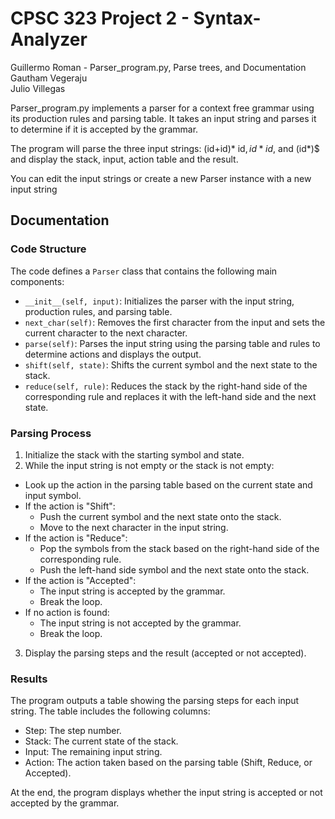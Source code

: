 # CPSC 323 Project 2 - Syntax-Analyzer
Guillermo Roman - Parser_program.py, Parse trees, and Documentation\
Gautham Vegeraju\
Julio Villegas

Parser_program.py implements a parser for a context free grammar using its production rules and parsing table. It takes an input string and parses it to determine if it is accepted by the grammar.

The program will parse the three input strings: (id+id)* id$, id* id$, and (id*)$ and display the stack, input, action table and the result.

You can edit the input strings or create a new Parser instance with a new input string

## Documentation

### Code Structure

The code defines a `Parser` class that contains the following main components:

- `__init__(self, input)`: Initializes the parser with the input string, production rules, and parsing table.
- `next_char(self)`: Removes the first character from the input and sets the current character to the next character.
- `parse(self)`: Parses the input string using the parsing table and rules to determine actions and displays the output.
- `shift(self, state)`: Shifts the current symbol and the next state to the stack.
- `reduce(self, rule)`: Reduces the stack by the right-hand side of the corresponding rule and replaces it with the left-hand side and the next state.

### Parsing Process

1. Initialize the stack with the starting symbol and state.
2. While the input string is not empty or the stack is not empty:
- Look up the action in the parsing table based on the current state and input symbol.
- If the action is "Shift":
  - Push the current symbol and the next state onto the stack.
  - Move to the next character in the input string.
- If the action is "Reduce":
  - Pop the symbols from the stack based on the right-hand side of the corresponding rule.
  - Push the left-hand side symbol and the next state onto the stack.
- If the action is "Accepted":
  - The input string is accepted by the grammar.
  - Break the loop.
- If no action is found:
  - The input string is not accepted by the grammar.
  - Break the loop.
3. Display the parsing steps and the result (accepted or not accepted).

### Results

The program outputs a table showing the parsing steps for each input string. The table includes the following columns:

- Step: The step number.
- Stack: The current state of the stack.
- Input: The remaining input string.
- Action: The action taken based on the parsing table (Shift, Reduce, or Accepted).

At the end, the program displays whether the input string is accepted or not accepted by the grammar.
